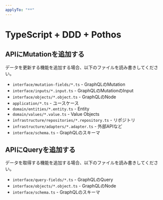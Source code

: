 ```yaml
---
applyTo: "**"
---
```


# TypeScript + DDD + Pothos

## APIにMutationを追加する

データを更新する機能を追加する場合、以下のファイルを読み書きしてください。

- `interface/mutation-fields/*.ts` - GraphQLのMutation
- `interface/inputs/*.input.ts` - GraphQLのMutationのInput
- `interface/objects/*.object.ts` - GraphQLのNode
- `application/*.ts` - ユースケース
- `domain/entities/*.entity.ts` - Entity
- `domain/values/*.value.ts` - Value Objects
- `infrastructure/repositories/*.repository.ts` - リポジトリ
- `infrastructure/adapters/*.adapter.ts` - 外部APIなど
- `interface/schema.ts` - GraphQLのスキーマ

## APIにQueryを追加する

データを取得する機能を追加する場合、以下のファイルを読み書きしてください。

- `interface/query-fields/*.ts` - GraphQLのQuery
- `interface/objects/*.object.ts` - GraphQLのNode
- `interface/schema.ts` - GraphQLのスキーマ
